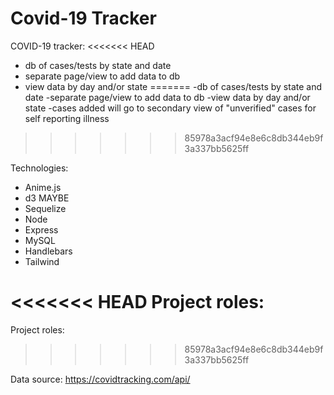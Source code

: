 # Covid-19 Tracker
 
COVID-19 tracker:
<<<<<<< HEAD
* db of cases/tests by state and date
* separate page/view to add data to db
* view data by day and/or state
=======
-db of cases/tests by state and date
-separate page/view to add data to db
-view data by day and/or state
-cases added will go to secondary view of "unverified" cases for self reporting illness
>>>>>>> 85978a3acf94e8e6c8db344eb9f3a337bb5625ff

Technologies:
* Anime.js
* d3 MAYBE
* Sequelize
* Node
* Express
* MySQL
* Handlebars
* Tailwind

<<<<<<< HEAD
Project roles: 
=======
Project roles:
>>>>>>> 85978a3acf94e8e6c8db344eb9f3a337bb5625ff

Data source:
https://covidtracking.com/api/
